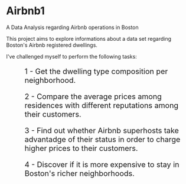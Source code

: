 # Airbnb1
A Data Analysis regarding Airbnb operations in Boston

This project aims to explore informations about a data set regarding Boston's Airbnb registered dwellings.

I've challenged myself to perform the following tasks:

<html>
  <p style = 'font-size:20px;margin-left:50px'> 1 - Get the dwelling type composition per neighborhood.</p>
<p style = 'font-size:20px;margin-left:50px'> 2 -  Compare the average prices among residences with different reputations among their customers. </p>
<p style = 'font-size:20px;margin-left:50px'> 3 - Find out whether Airbnb superhosts take advantadge of their status in order to charge higher prices to their customers. </p>
<p style = 'font-size:20px;margin-left:50px'> 4 - Discover if it is more expensive to stay in Boston's richer neighborhoods.</p>
  </html>
